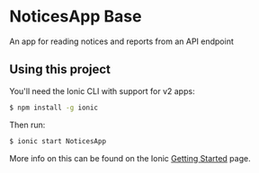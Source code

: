 NoticesApp Base
=====================

An app for reading notices and reports from an API endpoint

## Using this project

You'll need the Ionic CLI with support for v2 apps:

```bash
$ npm install -g ionic
```

Then run:

```bash
$ ionic start NoticesApp
```

More info on this can be found on the Ionic [Getting Started](http://ionicframework.com/docs/v2/getting-started/) page.
